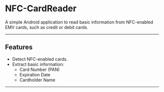 # NFC-CardReader
A simple Android application to read basic information from NFC-enabled EMV cards, such as credit or debit cards.

---

## Features
- Detect NFC-enabled cards.
- Extract basic information:
  - Card Number (PAN)
  - Expiration Date
  - Cardholder Name
 
---
